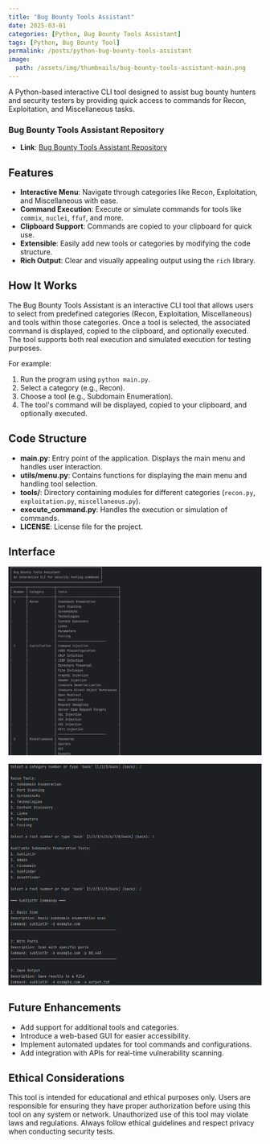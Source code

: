 ```yaml
---
title: "Bug Bounty Tools Assistant"
date: 2025-03-01
categories: [Python, Bug Bounty Tools Assistant]
tags: [Python, Bug Bounty Tool]
permalink: /posts/python-bug-bounty-tools-assistant
image:
  path: /assets/img/thumbnails/bug-bounty-tools-assistant-main.png
---
```




A Python-based interactive CLI tool designed to assist bug bounty hunters and security testers by providing quick access to commands for Recon, Exploitation, and Miscellaneous tasks.

### Bug Bounty Tools Assistant Repository

- **Link**: [Bug Bounty Tools Assistant Repository](https://github.com/Diogo-Lages/Bug-Bounty-Tools-Assistant)

## Features
- **Interactive Menu**: Navigate through categories like Recon, Exploitation, and Miscellaneous with ease.
- **Command Execution**: Execute or simulate commands for tools like `commix`, `nuclei`, `ffuf`, and more.
- **Clipboard Support**: Commands are copied to your clipboard for quick use.
- **Extensible**: Easily add new tools or categories by modifying the code structure.
- **Rich Output**: Clear and visually appealing output using the `rich` library.

## How It Works
The Bug Bounty Tools Assistant is an interactive CLI tool that allows users to select from predefined categories (Recon, Exploitation, Miscellaneous) and tools within those categories. Once a tool is selected, the associated command is displayed, copied to the clipboard, and optionally executed. The tool supports both real execution and simulated execution for testing purposes.

For example:
1. Run the program using `python main.py`.
2. Select a category (e.g., Recon).
3. Choose a tool (e.g., Subdomain Enumeration).
4. The tool's command will be displayed, copied to your clipboard, and optionally executed.

## Code Structure
- **main.py**: Entry point of the application. Displays the main menu and handles user interaction.
- **utils/menu.py**: Contains functions for displaying the main menu and handling tool selection.
- **tools/**: Directory containing modules for different categories (`recon.py`, `exploitation.py`, `miscellaneous.py`).
- **execute_command.py**: Handles the execution or simulation of commands.
- **LICENSE**: License file for the project.

## Interface


![Interface 2 Example](/assets/img/bug-bounty-tools-assistant.png)  

![Interface Example](/assets/img/bug_bounty_tool_assistant.png)  


## Future Enhancements
- Add support for additional tools and categories.
- Introduce a web-based GUI for easier accessibility.
- Implement automated updates for tool commands and configurations.
- Add integration with APIs for real-time vulnerability scanning.

## Ethical Considerations
This tool is intended for educational and ethical purposes only. Users are responsible for ensuring they have proper authorization before using this tool on any system or network. Unauthorized use of this tool may violate laws and regulations. Always follow ethical guidelines and respect privacy when conducting security tests.



